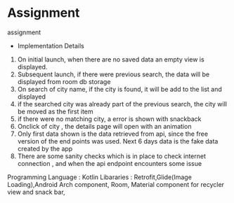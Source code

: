# Assignment
assignment

* Implementation Details
1. On initial launch, when there are no saved data an empty view is displayed.
2. Subsequent launch, if there were previous search, the data will be displayed from room db storage
3. On search of city name, if the city is found, it will be add to the list and displayed
4. if the searched city was already part of the previous search, the city will be moved as the first item
5. if there were no matching city, a error is shown with snackback
6. Onclick of city , the details page will open with an animation
7. Only first data shown is the data retrieved from api, since the free version of the end points was used. Next 6 days data is the fake data created by the app
8. There are some sanity checks which is in place to check internet connection , and when the api endpoint encounters some issue

Programming Language : Kotlin
Libararies : Retrofit,Glide(Image Loading),Android Arch component, Room, Material component for recycler view and snack bar, 
